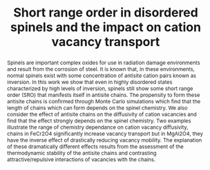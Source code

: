 ---
title: "Short range order in disordered spinels and the impact on cation vacancy transport"
journal: J. Mater. Chem. A, 11, 3471-3480
authors:
  - Peter Hatton
  - Blas Pedro Uberuaga
abstract: Spinels are important complex oxides for use in radiation damage environments and result from the corrosion of steel. It is known that, in these environments, normal spinels exist with some concentration of antisite cation pairs known as inversion. In this work we show that even in highly disordered states characterized by high levels of inversion, spinels still show some short range order (SRO) that manifests itself in antisite chains. The propensity to form these antisite chains is confirmed through Monte Carlo simulations which find that the length of chains which can form depends on the spinel chemistry. We also consider the effect of antisite chains on the diffusivity of cation vacancies and find that the effect strongly depends on the spinel chemistry. Two examples illustrate the range of chemistry dependance on cation vacancy diffusivity, chains in FeCr2O4 significantly increase vacancy transport but in MgAl2O4, they have the inverse effect of drastically reducing vacancy mobility. The explanation of these dramatically different effects results from the assessment of the thermodynamic stability of the antisite chains and contrasting attractive/repulsive interactions of vacancies with the chains.
full-text: https://doi.org/10.1039/D2TA06102C
---